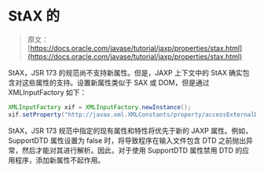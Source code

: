 # StAX 的

> 原文： [https://docs.oracle.com/javase/tutorial/jaxp/properties/stax.html](https://docs.oracle.com/javase/tutorial/jaxp/properties/stax.html)

StAX，JSR 173 的规范尚不支持新属性。但是，JAXP 上下文中的 StAX 确实包含对这些属性的支持。设置新属性类似于 SAX 或 DOM，但是通过 XMLInputFactory 如下：

```java
XMLInputFactory xif = XMLInputFactory.newInstance();
xif.setProperty("http://javax.xml.XMLConstants/property/accessExternalDTD", "file");

```

StAX，JSR 173 规范中指定的现有属性和特性将优先于新的 JAXP 属性。例如，SupportDTD 属性设置为 false 时，将导致程序在输入文件包含 DTD 之前抛出异常，然后才能对其进行解析。因此，对于使用 SupportDTD 属性禁用 DTD 的应用程序，添加新属性不起作用。